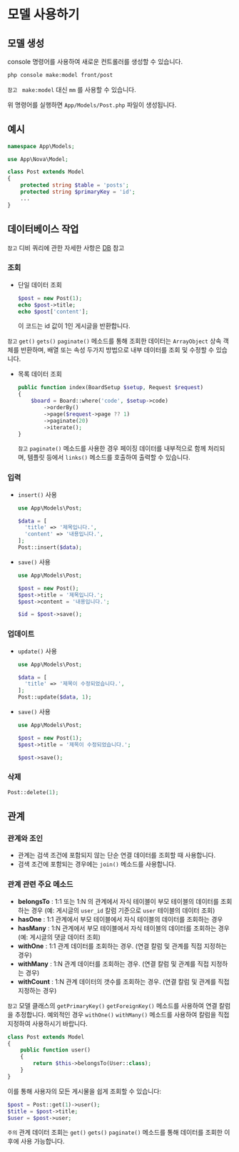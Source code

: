 # 모델 사용하기

## 모델 생성

console 명령어를 사용하여 새로운 컨트롤러를 생성할 수 있습니다.

```bash
php console make:model front/post
```

`참고 ` `make:model` 대신 `mm` 를 사용할 수 있습니다.

위 명령어를 실행하면 `App/Models/Post.php` 파일이 생성됩니다.

## 예시

   ```php
   namespace App\Models;
   
   use App\Nova\Model;
   
   class Post extends Model
   {
       protected string $table = 'posts';
       protected string $primaryKey = 'id';
       ...
   } 
   ```

## 데이터베이스 작업

`참고` 디비 쿼리에 관한 자세한 사항은 [DB](db.md) 참고

### 조회

- 단일 데이터 조회 

  ```php
  $post = new Post(1);
  echo $post->title;
  echo $post['content'];
  ```

  이 코드는 id 값이 1인 게시글을 반환합니다.

 `참고` `get()` `gets()` `paginate()` 메소드를 통해 조회한 데이터는 `ArrayObject` 상속 객체를 반환하며, 배열 또는 속성 두가지 방법으로 내부 데이터를 조회 및 수정할 수 있습니다.

- 목록 데이터 조회

    ```php
    public function index(BoardSetup $setup, Request $request)
    {
        $board = Board::where('code', $setup->code)
            ->orderBy()
            ->page($request->page ?? 1)
            ->paginate(20)
            ->iterate();
    }
    ```
  
    `참고` `paginate()` 메소드를 사용한 경우 페이징 데이터를 내부적으로 함께 처리되며, 템플릿 등에서 `links()` 메소드를 호출하여 출력할 수 있습니다.  
    

### 입력

- `insert()` 사용
  ```php
  use App\Models\Post;

  $data = [
    'title' => '제목입니다.',
    'content' => '내용입니다.',
  ];
  Post::insert($data);
  ```

- `save()` 사용
  ```php
  use App\Models\Post;

  $post = new Post();
  $post->title = '제목입니다.';
  $post->content = '내용입니다.';
  
  $id = $post->save();
  ```
 
### 업데이트

- `update()` 사용

  ```php
  use App\Models\Post;

  $data = [
    'title' => '제목이 수정되었습니다.',
  ];
  Post::update($data, 1);
  ```

- `save()` 사용

  ```php
  use App\Models\Post;

  $post = new Post(1);
  $post->title = '제목이 수정되었습니다.';
  
  $post->save();
  ```

### 삭제

  ```php
  Post::delete(1);
  ```

## 관계

### 관계와 조인

- 관계는 검색 조건에 포함되지 않는 단순 연결 데이터를 조회할 때 사용합니다.
- 검색 조건에 포함되는 경우에는 `join()` 메소드를 사용합니다.

### 관계 관련 주요 메소드

- **belongsTo** : 1:1 또는 1:N 의 관계에서 자식 테이블이 부모 테이블의 데이터를 조회하는 경우 (예: 게시글의 `user_id` 칼럼 기준으로 `user` 테이블의 데이터 조회)
- **hasOne** : 1:1 관계에서 부모 테이블에서 자식 테이블의 데이터를 조회하는 경우
- **hasMany** : 1:N 관계에서 부모 테이블에서 자식 테이블의 데이터를 조회하는 경우 (예: 게시글의 댓글 데이터 조회)
- **withOne** : 1:1 관계 데이터를 조회하는 경우. (연결 칼럼 및 관계를 직접 지정하는 경우)
- **withMany** : 1:N 관계 데이터를 조회하는 경우. (연결 칼럼 및 관계를 직접 지정하는 경우)
- **withCount** : 1:N 관계 데이터의 갯수를 조회하는 경우. (연결 칼럼 및 관계를 직접 지정하는 경우)

`참고` 모델 클래스의 `getPrimaryKey()` `getForeignKey()` 메소드를 사용하여 연결 칼럼을 추정합니다.
예외적인 경우 `withOne()` `withMany()` 메소드를 사용하여 칼럼을 직접 지정하여 사용하시기 바랍니다. 

```php
class Post extends Model
{
    public function user()
    {
        return $this->belongsTo(User::class);
    }
}
```

이를 통해 사용자의 모든 게시물을 쉽게 조회할 수 있습니다:

```php
$post = Post::get(1)->user();
$title = $post->title;
$user = $post->user;
```

`주의` 관계 데이터 조회는 `get()` `gets()` `paginate()` 메소드를 통해 데이터를 조회한 이후에 사용 가능합니다.
